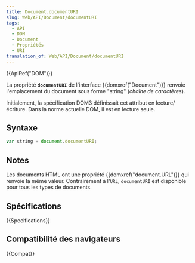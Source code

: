 ```yaml
---
title: Document.documentURI
slug: Web/API/Document/documentURI
tags:
  - API
  - DOM
  - Document
  - Propriétés
  - URI
translation_of: Web/API/Document/documentURI
---
```


{{ApiRef("DOM")}}

La propriété **`documentURI`** de l'interface {{domxref("Document")}} renvoie l'emplacement du document sous forme "string" (_chaîne de caractères_).

Initialement, la spécification DOM3 définissait cet attribut en lecture/écriture. Dans la norme actuelle DOM, il est en lecture seule.

## Syntaxe

```js
var string = document.documentURI;
```

## Notes

Les documents HTML ont une propriété {{domxref("document.URL")}} qui renvoie la même valeur. Contrairement à l'`URL`, `documentURI` est disponible pour tous les types de documents.

## Spécifications

{{Specifications}}

## Compatibilité des navigateurs

{{Compat}}
